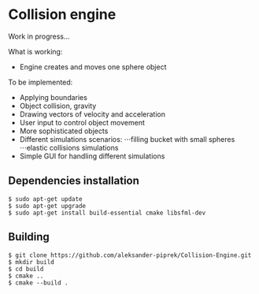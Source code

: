 # Collision engine

Work in progress...

What is working:
- Engine creates and moves one sphere object

To be implemented:
- Applying boundaries
- Object collision, gravity
- Drawing vectors of velocity and acceleration
- User input to control object movement
- More sophisticated objects
- Different simulations scenarios: 
⋅⋅⋅filling bucket with small spheres
⋅⋅⋅elastic collisions simulations
- Simple GUI for handling different simulations
 
## Dependencies installation
~~~
$ sudo apt-get update
$ sudo apt-get upgrade
$ sudo apt-get install build-essential cmake libsfml-dev
~~~

## Building
~~~
$ git clone https://github.com/aleksander-piprek/Collision-Engine.git
$ mkdir build
$ cd build
$ cmake ..
$ cmake --build .
~~~
